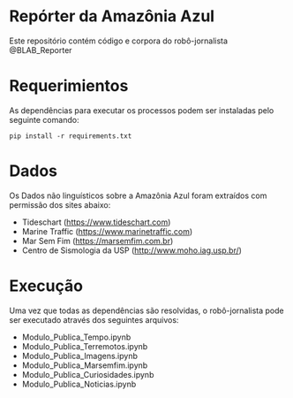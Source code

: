 # Repórter da Amazônia Azul 
Este repositório contém código e corpora do robô-jornalista @BLAB_Reporter

# Requerimientos
As dependências para executar os processos podem ser instaladas pelo seguinte comando:
```
pip install -r requirements.txt
```

# Dados
Os Dados não linguísticos sobre a Amazônia Azul foram extraídos com permissão dos sites abaixo:
- Tideschart (https://www.tideschart.com)
- Marine Traffic (https://www.marinetraffic.com)
- Mar Sem Fim (https://marsemfim.com.br)
- Centro de Sismologia da USP (http://www.moho.iag.usp.br/)

# Execução
Uma vez que todas as dependências são resolvidas, o robô-jornalista pode ser executado através dos seguintes arquivos:
- Modulo_Publica_Tempo.ipynb
- Modulo_Publica_Terremotos.ipynb
- Modulo_Publica_Imagens.ipynb
- Modulo_Publica_Marsemfim.ipynb
- Modulo_Publica_Curiosidades.ipynb
- Modulo_Publica_Noticias.ipynb

